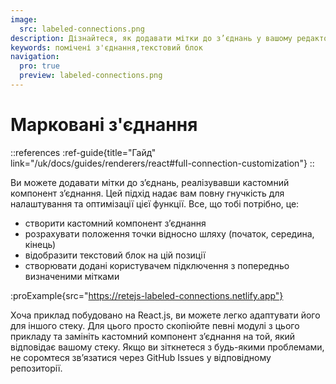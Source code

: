 ```yaml
---
image:
  src: labeled-connections.png
description: Дізнайтеся, як додавати мітки до з’єднань у вашому редакторі вузлів за допомогою цього прикладу спеціального компонента з’єднання. Обчислити положення точки відносно шляху та відобразити текстовий блок у цьому місці
keywords: помічені з'єднання,текстовий блок
navigation:
  pro: true
  preview: labeled-connections.png
---
```


# Марковані з'єднання

::references
:ref-guide{title="Гайд" link="/uk/docs/guides/renderers/react#full-connection-customization"}
::

Ви можете додавати мітки до з’єднань, реалізувавши кастомний компонент з’єднання. Цей підхід надає вам повну гнучкість для налаштування та оптимізації цієї функції. Все, що тобі потрібно, це:

- створити кастомний компонент з’єднання
- розрахувати положення точки відносно шляху (початок, середина, кінець)
- відобразити текстовий блок на цій позиції
- створювати додані користувачем підключення з попередньо визначеними мітками

:proExample{src="https://retejs-labeled-connections.netlify.app"}

Хоча приклад побудовано на React.js, ви можете легко адаптувати його для іншого стеку. Для цього просто скопіюйте певні модулі з цього прикладу та замініть кастомний компонент з’єднання на той, який відповідає вашому стеку. Якщо ви зіткнетеся з будь-якими проблемами, не соромтеся зв’язатися через GitHub Issues у відповідному репозиторії.
